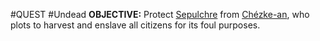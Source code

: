 ---
---

\#QUEST #Undead 
**OBJECTIVE:** Protect [Sepulchre](..\..\Realms\Utuw%20System\Schi\Servilia\Regions\Ninth%20Forest\Sepulchre.md) from [Chézke-an](..\..\Beings\Characters%20and%20People\Ch%C3%A9zke-an.md), who plots to harvest and enslave all citizens for its foul purposes. 
